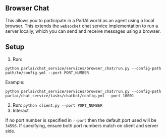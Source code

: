 ## Browser Chat
This allows you to participate in a ParlAI world as an agent using a local browser.
This extends the `websocket` chat service implementation to run a server locally,
which you can send and receive messages using a browser.

## Setup
1. Run:

 `python parlai/chat_service/services/browser_chat/run.py --config-path path/to/config.yml --port PORT_NUMBER`

  Example:

   `python parlai/chat_service/services/browser_chat/run.py --config-path parlai/chat_service/tasks/chatbot/config.yml --port 10001`

2. Run: `python client.py --port PORT_NUMBER`
3. Interact

If no port number is specified in `--port` then the default port used will be `34596`. If specifying, ensure both port numbers match on client and server side.

